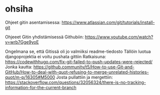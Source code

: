 # ohsiha

Ohjeet gitin asentamisessa:
https://www.atlassian.com/git/tutorials/install-git

Ohjeeet Gitin yhdistämisessä Githubiin:
https://www.youtube.com/watch?v=wrb7Gge9yoE

Ongelmana se, että Gitissä oli jo valmiiksi readme-tiedosto
Tällöin luotua djangoprojektia ei voitu pushata gittiin
Ratkaisuna:
https://codewithhugo.com/fix-git-failed-to-push-updates-were-rejected/
Jonka kautta:
https://github.community/t5/How-to-use-Git-and-GitHub/How-to-deal-with-quot-refusing-to-merge-unrelated-histories-quot/m-p/16305#M5000
Josta pullattiin ja mergettiin:
https://stackoverflow.com/questions/32056324/there-is-no-tracking-information-for-the-current-branch
